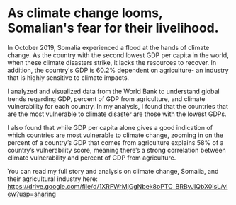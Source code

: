 # As climate change looms, Somalian's fear for their livelihood. 

In October 2019, Somalia experienced a flood at the hands of climate change. As the country with the second lowest GDP per capita in the world, when these climate disasters strike, it lacks the resources to recover. In addition, the country's GDP is 60.2% dependent on agriculture- an industry that is highly sensitive to climate impacts. 

I analyzed and visualized data from the World Bank to understand global trends regarding GDP, percent of GDP from agriculture, and climate vulnerability for each country. In my analysis, I found that the countries that are the most vulnerable to climate disaster are those with the lowest GDPs.

I also found that while GDP per capita alone gives a good indication of which countries are most vulnerable to climate change, zooming in on the percent of a country’s GDP that comes from agriculture explains 58% of a country’s vulnerability score, meaning there’s a strong correlation between climate vulnerability and percent of GDP from agriculture.

You can read my full story and analysis on climate change, Somalia, and their agricultural industry here: https://drive.google.com/file/d/1XRFWrMjGgNbek8oPTC_BRBvJIQbX0IsL/view?usp=sharing

